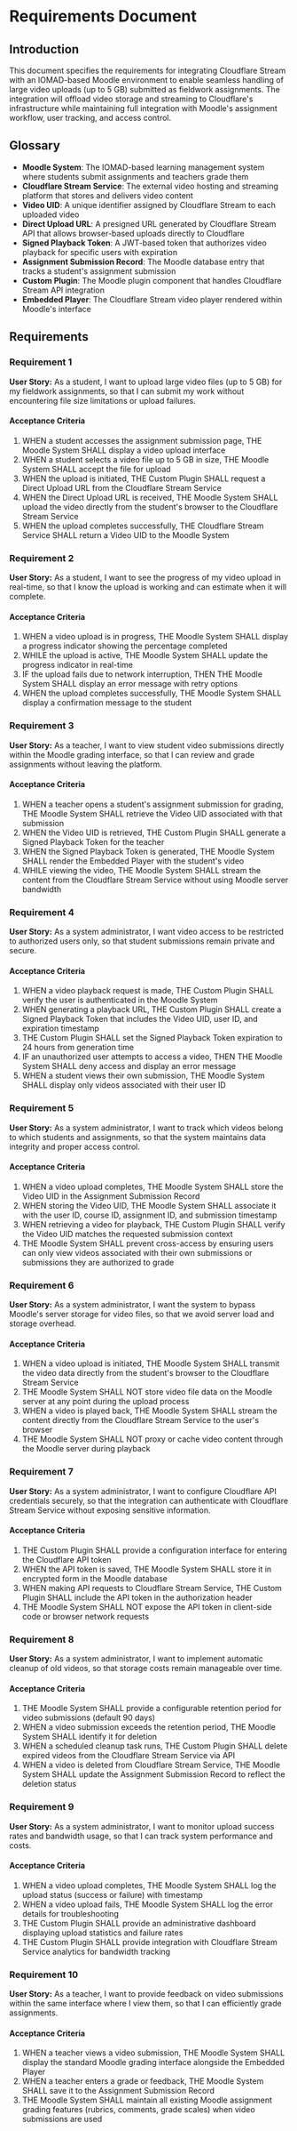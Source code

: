# Requirements Document

## Introduction

This document specifies the requirements for integrating Cloudflare Stream with an IOMAD-based Moodle environment to enable seamless handling of large video uploads (up to 5 GB) submitted as fieldwork assignments. The integration will offload video storage and streaming to Cloudflare's infrastructure while maintaining full integration with Moodle's assignment workflow, user tracking, and access control.

## Glossary

- **Moodle System**: The IOMAD-based learning management system where students submit assignments and teachers grade them
- **Cloudflare Stream Service**: The external video hosting and streaming platform that stores and delivers video content
- **Video UID**: A unique identifier assigned by Cloudflare Stream to each uploaded video
- **Direct Upload URL**: A presigned URL generated by Cloudflare Stream API that allows browser-based uploads directly to Cloudflare
- **Signed Playback Token**: A JWT-based token that authorizes video playback for specific users with expiration
- **Assignment Submission Record**: The Moodle database entry that tracks a student's assignment submission
- **Custom Plugin**: The Moodle plugin component that handles Cloudflare Stream API integration
- **Embedded Player**: The Cloudflare Stream video player rendered within Moodle's interface

## Requirements

### Requirement 1

**User Story:** As a student, I want to upload large video files (up to 5 GB) for my fieldwork assignments, so that I can submit my work without encountering file size limitations or upload failures.

#### Acceptance Criteria

1. WHEN a student accesses the assignment submission page, THE Moodle System SHALL display a video upload interface
2. WHEN a student selects a video file up to 5 GB in size, THE Moodle System SHALL accept the file for upload
3. WHEN the upload is initiated, THE Custom Plugin SHALL request a Direct Upload URL from the Cloudflare Stream Service
4. WHEN the Direct Upload URL is received, THE Moodle System SHALL upload the video directly from the student's browser to the Cloudflare Stream Service
5. WHEN the upload completes successfully, THE Cloudflare Stream Service SHALL return a Video UID to the Moodle System

### Requirement 2

**User Story:** As a student, I want to see the progress of my video upload in real-time, so that I know the upload is working and can estimate when it will complete.

#### Acceptance Criteria

1. WHEN a video upload is in progress, THE Moodle System SHALL display a progress indicator showing the percentage completed
2. WHILE the upload is active, THE Moodle System SHALL update the progress indicator in real-time
3. IF the upload fails due to network interruption, THEN THE Moodle System SHALL display an error message with retry options
4. WHEN the upload completes successfully, THE Moodle System SHALL display a confirmation message to the student

### Requirement 3

**User Story:** As a teacher, I want to view student video submissions directly within the Moodle grading interface, so that I can review and grade assignments without leaving the platform.

#### Acceptance Criteria

1. WHEN a teacher opens a student's assignment submission for grading, THE Moodle System SHALL retrieve the Video UID associated with that submission
2. WHEN the Video UID is retrieved, THE Custom Plugin SHALL generate a Signed Playback Token for the teacher
3. WHEN the Signed Playback Token is generated, THE Moodle System SHALL render the Embedded Player with the student's video
4. WHILE viewing the video, THE Moodle System SHALL stream the content from the Cloudflare Stream Service without using Moodle server bandwidth

### Requirement 4

**User Story:** As a system administrator, I want video access to be restricted to authorized users only, so that student submissions remain private and secure.

#### Acceptance Criteria

1. WHEN a video playback request is made, THE Custom Plugin SHALL verify the user is authenticated in the Moodle System
2. WHEN generating a playback URL, THE Custom Plugin SHALL create a Signed Playback Token that includes the Video UID, user ID, and expiration timestamp
3. THE Custom Plugin SHALL set the Signed Playback Token expiration to 24 hours from generation time
4. IF an unauthorized user attempts to access a video, THEN THE Moodle System SHALL deny access and display an error message
5. WHEN a student views their own submission, THE Moodle System SHALL display only videos associated with their user ID

### Requirement 5

**User Story:** As a system administrator, I want to track which videos belong to which students and assignments, so that the system maintains data integrity and proper access control.

#### Acceptance Criteria

1. WHEN a video upload completes, THE Moodle System SHALL store the Video UID in the Assignment Submission Record
2. WHEN storing the Video UID, THE Moodle System SHALL associate it with the user ID, course ID, assignment ID, and submission timestamp
3. WHEN retrieving a video for playback, THE Custom Plugin SHALL verify the Video UID matches the requested submission context
4. THE Moodle System SHALL prevent cross-access by ensuring users can only view videos associated with their own submissions or submissions they are authorized to grade

### Requirement 6

**User Story:** As a system administrator, I want the system to bypass Moodle's server storage for video files, so that we avoid server load and storage overhead.

#### Acceptance Criteria

1. WHEN a video upload is initiated, THE Moodle System SHALL transmit the video data directly from the student's browser to the Cloudflare Stream Service
2. THE Moodle System SHALL NOT store video file data on the Moodle server at any point during the upload process
3. WHEN a video is played back, THE Moodle System SHALL stream the content directly from the Cloudflare Stream Service to the user's browser
4. THE Moodle System SHALL NOT proxy or cache video content through the Moodle server during playback

### Requirement 7

**User Story:** As a system administrator, I want to configure Cloudflare API credentials securely, so that the integration can authenticate with Cloudflare Stream Service without exposing sensitive information.

#### Acceptance Criteria

1. THE Custom Plugin SHALL provide a configuration interface for entering the Cloudflare API token
2. WHEN the API token is saved, THE Moodle System SHALL store it in encrypted form in the Moodle database
3. WHEN making API requests to Cloudflare Stream Service, THE Custom Plugin SHALL include the API token in the authorization header
4. THE Moodle System SHALL NOT expose the API token in client-side code or browser network requests

### Requirement 8

**User Story:** As a system administrator, I want to implement automatic cleanup of old videos, so that storage costs remain manageable over time.

#### Acceptance Criteria

1. THE Moodle System SHALL provide a configurable retention period for video submissions (default 90 days)
2. WHEN a video submission exceeds the retention period, THE Moodle System SHALL identify it for deletion
3. WHEN a scheduled cleanup task runs, THE Custom Plugin SHALL delete expired videos from the Cloudflare Stream Service via API
4. WHEN a video is deleted from Cloudflare Stream Service, THE Moodle System SHALL update the Assignment Submission Record to reflect the deletion status

### Requirement 9

**User Story:** As a system administrator, I want to monitor upload success rates and bandwidth usage, so that I can track system performance and costs.

#### Acceptance Criteria

1. WHEN a video upload completes, THE Moodle System SHALL log the upload status (success or failure) with timestamp
2. WHEN a video upload fails, THE Moodle System SHALL log the error details for troubleshooting
3. THE Custom Plugin SHALL provide an administrative dashboard displaying upload statistics and failure rates
4. THE Custom Plugin SHALL provide integration with Cloudflare Stream Service analytics for bandwidth tracking

### Requirement 10

**User Story:** As a teacher, I want to provide feedback on video submissions within the same interface where I view them, so that I can efficiently grade assignments.

#### Acceptance Criteria

1. WHEN a teacher views a video submission, THE Moodle System SHALL display the standard Moodle grading interface alongside the Embedded Player
2. WHEN a teacher enters a grade or feedback, THE Moodle System SHALL save it to the Assignment Submission Record
3. THE Moodle System SHALL maintain all existing Moodle assignment grading features (rubrics, comments, grade scales) when video submissions are used
